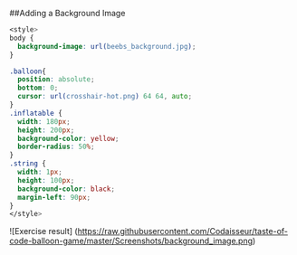 ##Adding a Background Image

```css
<style>
body {
  background-image: url(beebs_background.jpg);
}

.balloon{
  position: absolute;
  bottom: 0;
  cursor: url(crosshair-hot.png) 64 64, auto;
}
.inflatable {
  width: 180px;
  height: 200px;
  background-color: yellow;
  border-radius: 50%;
}
.string {
  width: 1px;
  height: 100px;
  background-color: black;
  margin-left: 90px;
}
</style>
```

![Exercise result]
(https://raw.githubusercontent.com/Codaisseur/taste-of-code-balloon-game/master/Screenshots/background_image.png)
